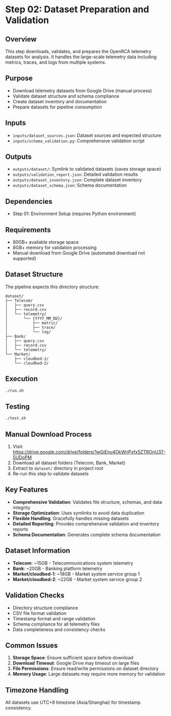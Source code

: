 # Step 02: Dataset Preparation and Validation

## Overview
This step downloads, validates, and prepares the OpenRCA telemetry datasets for analysis. It handles the large-scale telemetry data including metrics, traces, and logs from multiple systems.

## Purpose
- Download telemetry datasets from Google Drive (manual process)
- Validate dataset structure and schema compliance
- Create dataset inventory and documentation
- Prepare datasets for pipeline consumption

## Inputs
- `inputs/dataset_sources.json`: Dataset sources and expected structure
- `inputs/schema_validation.py`: Comprehensive validation script

## Outputs
- `outputs/dataset/`: Symlink to validated datasets (saves storage space)
- `outputs/validation_report.json`: Detailed validation results
- `outputs/dataset_inventory.json`: Complete dataset inventory
- `outputs/dataset_schema.json`: Schema documentation

## Dependencies
- Step 01: Environment Setup (requires Python environment)

## Requirements
- 80GB+ available storage space
- 8GB+ memory for validation processing
- Manual download from Google Drive (automated download not supported)

## Dataset Structure
The pipeline expects this directory structure:
```
dataset/
├── Telecom/
│   ├── query.csv
│   ├── record.csv
│   └── telemetry/
│       └── {YYYY_MM_DD}/
│           ├── metric/
│           ├── trace/
│           └── log/
├── Bank/
│   ├── query.csv
│   ├── record.csv
│   └── telemetry/
└── Market/
    ├── cloudbed-1/
    └── cloudbed-2/
```

## Execution
```bash
./run.sh
```

## Testing
```bash
./test.sh
```

## Manual Download Process
1. Visit: https://drive.google.com/drive/folders/1wGiEnu4OkWrjPxfx5ZTROnU37-5UDoPM
2. Download all dataset folders (Telecom, Bank, Market)
3. Extract to `dataset/` directory in project root
4. Re-run this step to validate datasets

## Key Features
- **Comprehensive Validation**: Validates file structure, schemas, and data integrity
- **Storage Optimization**: Uses symlinks to avoid data duplication
- **Flexible Handling**: Gracefully handles missing datasets
- **Detailed Reporting**: Provides comprehensive validation and inventory reports
- **Schema Documentation**: Generates complete schema documentation

## Dataset Information
- **Telecom**: ~15GB - Telecommunications system telemetry
- **Bank**: ~20GB - Banking platform telemetry  
- **Market/cloudbed-1**: ~18GB - Market system service group 1
- **Market/cloudbed-2**: ~22GB - Market system service group 2

## Validation Checks
- Directory structure compliance
- CSV file format validation
- Timestamp format and range validation
- Schema compliance for all telemetry files
- Data completeness and consistency checks

## Common Issues
1. **Storage Space**: Ensure sufficient space before download
2. **Download Timeout**: Google Drive may timeout on large files
3. **File Permissions**: Ensure read/write permissions on dataset directory
4. **Memory Usage**: Large datasets may require more memory for validation

## Timezone Handling
All datasets use UTC+8 timezone (Asia/Shanghai) for timestamp consistency.